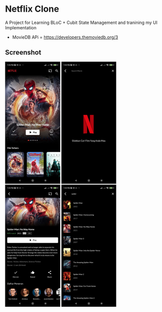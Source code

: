 # Netflix Clone

A Project for Learning BLoC + Cubit State Management and tranining my UI Implementation

- MovieDB APi = https://developers.themoviedb.org/3

## Screenshot
<p float="left">
  <img src= "Netflix%20App%201.jpeg" height=400>
  <img src= "Netflix%20App%202.jpeg" height=400>
  <img src= "Netflix%20App%203.jpeg" height=400>
  <img src= "Netflix%20App%204.jpeg" height=400>
</p>

